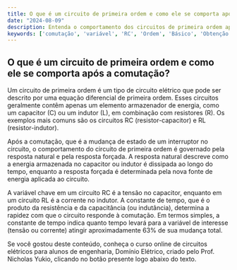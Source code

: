 ```yaml
---
title: O que é um circuito de primeira ordem e como ele se comporta após a comutação?
date: "2024-08-09"
description: Entenda o comportamento dos circuitos de primeira ordem após a comutação e a importância das variáveis envolvidas.
keywords: ['comutação', 'variável', 'RC', 'Ordem', 'Básico', 'Obtenção', 'Energia']
---
```


## O que é um circuito de primeira ordem e como ele se comporta após a comutação?

Um circuito de primeira ordem é um tipo de circuito elétrico que pode ser descrito por uma equação diferencial de primeira ordem. Esses circuitos geralmente contêm apenas um elemento armazenador de energia, como um capacitor (C) ou um indutor (L), em combinação com resistores (R). Os exemplos mais comuns são os circuitos RC (resistor-capacitor) e RL (resistor-indutor).

Após a comutação, que é a mudança de estado de um interruptor no circuito, o comportamento do circuito de primeira ordem é governado pela resposta natural e pela resposta forçada. A resposta natural descreve como a energia armazenada no capacitor ou indutor é dissipada ao longo do tempo, enquanto a resposta forçada é determinada pela nova fonte de energia aplicada ao circuito.

A variável chave em um circuito RC é a tensão no capacitor, enquanto em um circuito RL é a corrente no indutor. A constante de tempo, que é o produto da resistência e da capacitância (ou indutância), determina a rapidez com que o circuito responde à comutação. Em termos simples, a constante de tempo indica quanto tempo levará para a variável de interesse (tensão ou corrente) atingir aproximadamente 63% de sua mudança total.

Se você gostou deste conteúdo, conheça o curso online de circuitos elétricos para alunos de engenharia, Domínio Elétrico, criado pelo Prof. Nicholas Yukio, clicando no botão presente logo abaixo do texto.